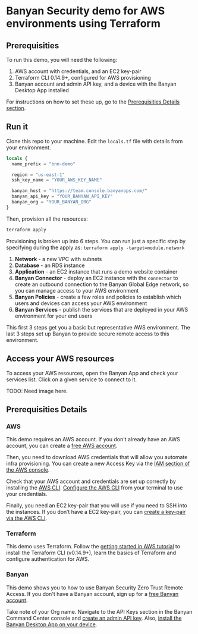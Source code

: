 # Banyan Security demo for AWS environments using Terraform

## Prerequisities

To run this demo, you will need the following:

1. AWS account with credentials, and an EC2 key-pair
2. Terraform CLI 0.14.9+, configured for AWS provisioning
3. Banyan account and admin API key, and a device with the Banyan Desktop App installed

For instructions on how to set these up, go to the [Prerequisities Details section](#prerequisities-details).

## Run it

Clone this repo to your machine. Edit the `locals.tf` file with details from your environment.

```tf
locals {
  name_prefix = "bnn-demo"

  region = "us-east-1"
  ssh_key_name = "YOUR_AWS_KEY_NAME"

  banyan_host = "https://team.console.banyanops.com/"
  banyan_api_key = "YOUR_BANYAN_API_KEY"
  banyan_org = "YOUR_BANYAN_ORG"
}
```

Then, provision all the resources:

```bash
terraform apply
```

Provisioning is broken up into 6 steps. You can run just a specific step by specifying during the apply as: `terraform apply -target=module.network`

1. **Network** - a new VPC with subnets
2. **Database** - an RDS instance
3. **Application** - an EC2 instance that runs a demo website container
4. **Banyan Connector** - deploy an EC2 instance with the `connector` to create an outbound connection to the Banyan Global Edge network, so you can manage access to your AWS environment
5. **Banyan Policies** - create a few roles and policies to establish which users and devices can access your AWS environment
6. **Banyan Services** - publish the services that are deployed in your AWS environment for your end users

This first 3 steps get you a basic but representative AWS environment. The last 3 steps set up Banyan to provide secure remote access to this environment.


## Access your AWS resources

To access your AWS resources, open the Banyan App and check your services list. Click on a given service to connect to it.

TODO: Need image here.



## Prerequisities Details

### AWS

This demo requires an AWS account. If you don't already have an AWS account, you can create a [free AWS account](https://aws.amazon.com/free/).

Then, you need to download AWS credentials that will allow you automate infra provisioning. You can create a new Access Key via the [IAM section of the AWS console](https://console.aws.amazon.com/iam/home?#/security_credentials).

Check that your AWS account and credentials are set up correctly by installing the [AWS CLI](https://docs.aws.amazon.com/cli/latest/userguide/install-cliv2.html). [Configure the AWS CLI](https://docs.aws.amazon.com/cli/latest/userguide/cli-chap-configure.html) from your terminal to use your credentials.

Finally, you need an EC2 key-pair that you will use if you need to SSH into the instances. If you don’t have a EC2 key-pair, you can [create a key-pair via the AWS CLI](https://docs.aws.amazon.com/cli/latest/userguide/cli-services-ec2-keypairs.html#creating-a-key-pair).


### Terraform

This demo uses Terraform. Follow the [getting started in AWS tutorial](https://learn.hashicorp.com/tutorials/terraform/install-cli?in=terraform/aws-get-started) to install the Terraform CLI (v0.14.9+), learn the basics of Terraform and configure authentication for AWS.


### Banyan

This demo shows you to how to use Banyan Security Zero Trust Remote Access. If you don't have a Banyan account, sign up for a [free Banyan account](https://www.banyansecurity.io/team-edition-signup/).

Take note of your Org name. Navigate to the API Keys section in the Banyan Command Center console and [create an admin API key](https://docs.banyansecurity.io/docs/banyan-components/command-center/api-keys/). Also, [install the Banyan Desktop App on your device](https://support.banyanops.com/support/solutions/folders/44000931532).




